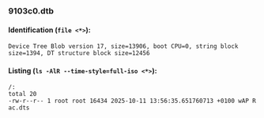 ### 9103c0.dtb
#### Identification (`file <*>`):
```
Device Tree Blob version 17, size=13906, boot CPU=0, string block size=1394, DT structure block size=12456
```
#### Listing (`ls -AlR --time-style=full-iso <*>`):
```
/:
total 20
-rw-r--r-- 1 root root 16434 2025-10-11 13:56:35.651760713 +0100 wAP R ac.dts
```

